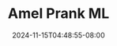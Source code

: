 --- 
title: "Amel Prank ML"
description: "streaming  video bokep Amel Prank ML gratis video full new"
date: 2024-11-15T04:48:55-08:00
file_code: "hi3x1b66fk1x"
draft: false
cover: "h6mmmahmuymljl93.jpg"
tags: ["Amel", "Prank", "bokep-indo", "bokep-viral", "bokep-ig"]
length: 1442
fld_id: "1482658"
foldername: "Amel clumsy"
categories: ["Amel clumsy"]
views: 1
---